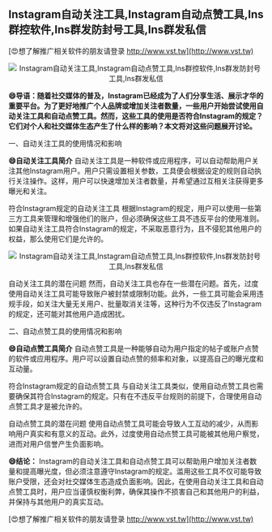## **Instagram自动关注工具,Instagram自动点赞工具,Ins群控软件,Ins群发防封号工具,Ins群发私信**

[😍想了解推广相关软件的朋友请登录 http://www.vst.tw](http://www.vst.tw)

 <center><img src="https://vst.tw/MP4/tuiguang/png/7.png" alt="Instagram自动关注工具,Instagram自动点赞工具,Ins群控软件,Ins群发防封号工具,Ins群发私信"></center>

**😄导语：随着社交媒体的普及，Instagram已经成为了人们分享生活、展示才华的重要平台。为了更好地推广个人品牌或增加关注者数量，一些用户开始尝试使用自动关注工具和自动点赞工具。然而，这些工具的使用是否符合Instagram的规定？它们对个人和社交媒体生态产生了什么样的影响？本文将对这些问题展开讨论。**

一、自动关注工具的使用情况和影响

**😄自动关注工具简介**
自动关注工具是一种软件或应用程序，可以自动帮助用户关注其他Instagram用户。用户只需设置相关参数，工具便会根据设定的规则自动执行关注操作。这样，用户可以快速增加关注者数量，并希望通过互相关注获得更多曝光和关注。

符合Instagram规定的自动关注工具
根据Instagram的规定，用户可以使用一些第三方工具来管理和增强他们的账户，但必须确保这些工具不违反平台的使用准则。如果自动关注工具符合Instagram的规定，不采取恶意行为，且不侵犯其他用户的权益，那么使用它们是允许的。

 <center><img src="https://vst.tw/MP4/tuiguang/png/5.png" alt="Instagram自动关注工具,Instagram自动点赞工具,Ins群控软件,Ins群发防封号工具,Ins群发私信"></center>

自动关注工具的潜在问题
然而，自动关注工具也存在一些潜在问题。首先，过度使用自动关注工具可能导致账户被封禁或限制功能。此外，一些工具可能会采用违规手段，如关注大量无关用户、批量取消关注等，这种行为不仅违反了Instagram的规定，还可能对其他用户造成困扰。

二、自动点赞工具的使用情况和影响

**😄自动点赞工具简介**
自动点赞工具是一种能够自动为用户指定的帖子或账户点赞的软件或应用程序。用户可以设置自动点赞的频率和对象，以提高自己的曝光度和互动量。

符合Instagram规定的自动点赞工具
与自动关注工具类似，使用自动点赞工具也需要确保其符合Instagram的规定。只有在不违反平台规则的前提下，合理使用自动点赞工具才是被允许的。

自动点赞工具的潜在问题
使用自动点赞工具可能会导致人工互动的减少，从而影响用户真实和有意义的互动。此外，过度使用自动点赞工具可能被其他用户察觉，进而对用户信誉产生负面影响。

**😄结论：**
Instagram的自动关注工具和自动点赞工具可以帮助用户增加关注者数量和提高曝光度，但必须注意遵守Instagram的规定。滥用这些工具不仅可能导致账户受限，还会对社交媒体生态造成负面影响。因此，在使用自动关注工具和自动点赞工具时，用户应当谨慎权衡利弊，确保其操作不损害自己和其他用户的利益，并保持与其他用户的真实互动。

[😍想了解推广相关软件的朋友请登录 http://www.vst.tw](http://www.vst.tw)



